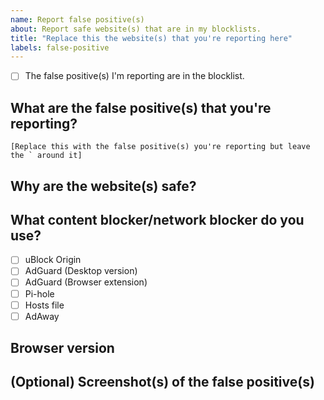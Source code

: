 ```yaml
---
name: Report false positive(s)
about: Report safe website(s) that are in my blocklists.
title: "Replace this the website(s) that you're reporting here"
labels: false-positive
---
```


- [ ] The false positive(s) I'm reporting are in the blocklist.
<!--- Replace the space within the brackets with x. -->

## What are the false positive(s) that you're reporting?
```[Replace this with the false positive(s) you're reporting but leave the ` around it]```

## Why are the website(s) safe?
<!--- Replace this comment with your reason. -->

## What content blocker/network blocker do you use?
- [ ] uBlock Origin
- [ ] AdGuard (Desktop version)
- [ ] AdGuard (Browser extension)
- [ ] Pi-hole
- [ ] Hosts file
- [ ] AdAway

## Browser version
<!--- Replace this comment with your browser and it's version. The version can be found on your browser's about page -->

## (Optional) Screenshot(s) of the false positive(s)
<!--- If you don't have any screenshots, replace this comment with N/A. -->